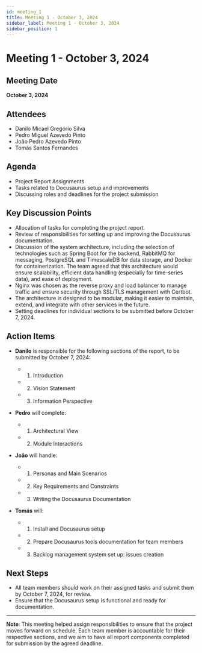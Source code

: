 ```yaml
---
id: meeting_1
title: Meeting 1 - October 3, 2024
sidebar_label: Meeting 1 - October 3, 2024
sidebar_position: 1
---
```


# Meeting 1 - October 3, 2024

## Meeting Date
**October 3, 2024**

## Attendees
- Danilo Micael Gregório Silva
- Pedro Miguel Azevedo Pinto
- João Pedro Azevedo Pinto
- Tomás Santos Fernandes

## Agenda
- Project Report Assignments
- Tasks related to Docusaurus setup and improvements
- Discussing roles and deadlines for the project submission

## Key Discussion Points
- Allocation of tasks for completing the project report.
- Review of responsibilities for setting up and improving the Docusaurus documentation.
- Discussion of the system architecture, including the selection of technologies such as Spring Boot for the backend, RabbitMQ for messaging, PostgreSQL and TimescaleDB for data storage, and Docker for containerization. The team agreed that this architecture would ensure scalability, efficient data handling (especially for time-series data), and ease of deployment. 
- Nginx was chosen as the reverse proxy and load balancer to manage traffic and ensure security through SSL/TLS management with Certbot. 
- The architecture is designed to be modular, making it easier to maintain, extend, and integrate with other services in the future.
- Setting deadlines for individual sections to be submitted before October 7, 2024.


## Action Items
- **Danilo** is responsible for the following sections of the report, to be submitted by October 7, 2024:
  - 1) Introduction
  - 2) Vision Statement
  - 3) Information Perspective

- **Pedro** will complete:
  - 1) Architectural View
  - 2) Module Interactions

- **João** will handle:
  - 1) Personas and Main Scenarios
  - 2) Key Requirements and Constraints
  - 3) Writing the Docusaurus Documentation

- **Tomás** will:
  - 1) Install and Docusaurus setup
  - 2) Prepare Docusaurus tools documentation for team members
  - 3) Backlog management system set up: issues creation

## Next Steps
- All team members should work on their assigned tasks and submit them by October 7, 2024, for review.
- Ensure that the Docusaurus setup is functional and ready for documentation.

---

**Note**: This meeting helped assign responsibilities to ensure that the project moves forward on schedule. Each team member is accountable for their respective sections, and we aim to have all report components completed for submission by the agreed deadline.

